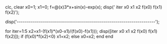 clc, clear
x0=1;
x1=0;
f=@(x)3*x+sin(x)-exp(x);
disp('    iter     x0       x1       x2      f(x0)      f(x1)     f(x2)');

disp('---------------------------------------------------------------------');

for iter=1:5
   x2=x1-(f(x1)*(x0-x1)/(f(x0)-f(x1)));
   disp([iter x0 x1 x2 f(x0) f(x1) f(x2)]);
   if (f(x0)*f(x2)<0)
   x1=x2;
   else
   x0=x2;
   end
   end